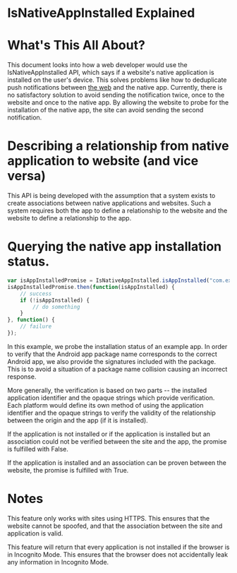 # IsNativeAppInstalled Explained

# What's This All About?
This document looks into how a web developer would use the IsNativeAppInstalled API, which says if a website's native application is installed on the user's device. This solves problems like how to deduplicate push notifications between [the web](https://developers.google.com/web/updates/2015/03/push-notificatons-on-the-open-web) and the native app. Currently, there is no satisfactory solution to avoid sending the notification twice, once to the website and once to the native app. By allowing the website to probe for the installation of the native app, the site can avoid sending the second notification.

# Describing a relationship from native application to website (and vice versa)
This API is being developed with the assumption that a system exists to create associations between native applications and websites. Such a system requires both the app to define a relationship to the website and the website to define a relationship to the app.

# Querying the native app installation status.

```js
var isAppInstalledPromise = IsNativeAppInstalled.isAppInstalled("com.example.myapp", ["VERIFICATION_KEY", "OTHER_VERIFICATION_KEY"]);
isAppInstalledPromise.then(function(isAppInstalled) {
    // success
    if (!isAppInstalled) {
        // do something
    }
}, function() {
    // failure
});
```

In this example, we probe the installation status of an example app. In order to verify that the Android app package name corresponds to the correct Android app, we also provide the signatures included with the package. This is to avoid a situation of a package name collision causing an incorrect response.

More generally, the verification is based on two parts -- the installed application identifier and the opaque strings which provide verification. Each platform would define its own method of using the application identifier and the opaque strings to verify the validity of the relationship between the origin and the app (if it is installed).

If the application is not installed or if the application is installed but an association could not be verified between the site and the app, the promise is fulfilled with False.

If the application is installed and an association can be proven between the website, the promise is fulfilled with True.

# Notes

This feature only works with sites using HTTPS. This ensures that the website cannot be spoofed, and that the association between the site and application is valid.

This feature will return that every application is not installed if the browser is in Incognito Mode. This ensures that the browser does not accidentally leak any information in Incognito Mode.
